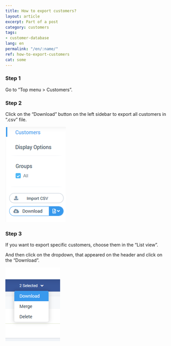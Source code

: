 ```yaml
---
title: How to export customers?
layout: article
excerpt: Part of a post
category: customers
tags:
- customer-database
lang: en
permalink: "/en/:name/"
ref: how-to-export-customers
cat: some
---
```


### **Step 1**

Go to ”Top menu > Customers”.

### **Step 2**

Click on the “Download” button on the left sidebar to export all customers in “.csv” file.

![How_to_export_customer1](/assets/images/how_to_export_customer1.png)

### **Step 3**

If you want to export specific customers, choose them in the “List view”. 

And then click on the dropdown, that appeared on the header and click on the “Download”.

![How_to_export_customer2](/assets/images/how_to_export_customer2.png)
